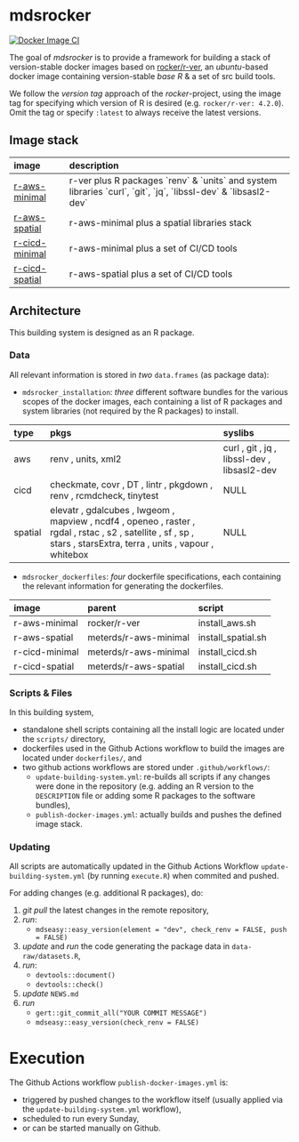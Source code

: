 
<!-- README.md is generated from README.Rmd. Please edit that file -->

# mdsrocker

<!-- badges: start -->

[![Docker Image
CI](https://github.com/meterds/mdsrocker/actions/workflows/publish-docker-images.yml/badge.svg)](https://github.com/meterds/mdsrocker/actions/workflows/publish-docker-images.yml)
<!-- badges: end -->

The goal of *mdsrocker* is to provide a framework for building a stack
of version-stable docker images based on
[rocker/r-ver](https://hub.docker.com/r/rocker/r-ver), an *ubuntu*-based
docker image containing version-stable *base R* & a set of src build
tools.

We follow the *version tag* approach of the *rocker*-project, using the
image tag for specifying which version of R is desired
(e.g. `rocker/r-ver: 4.2.0`). Omit the tag or specify `:latest` to
always receive the latest versions.

## Image stack

<table>
<thead>
<tr>
<th style="text-align:left;">
image
</th>
<th style="text-align:left;">
description
</th>
</tr>
</thead>
<tbody>
<tr>
<td style="text-align:left;">
<a href="https://hub.docker.com/r/meterds/r-aws-minimal" style="     " >r-aws-minimal</a>
</td>
<td style="text-align:left;">
r-ver plus R packages `renv` & `units` and system libraries `curl`,
`git`, `jq`, `libssl-dev` & `libsasl2-dev`
</td>
</tr>
<tr>
<td style="text-align:left;">
<a href="https://hub.docker.com/r/meterds/r-aws-spatial" style="     " >r-aws-spatial</a>
</td>
<td style="text-align:left;">
r-aws-minimal plus a spatial libraries stack
</td>
</tr>
<tr>
<td style="text-align:left;">
<a href="https://hub.docker.com/r/meterds/r-cicd-minimal" style="     " >r-cicd-minimal</a>
</td>
<td style="text-align:left;">
r-aws-minimal plus a set of CI/CD tools
</td>
</tr>
<tr>
<td style="text-align:left;">
<a href="https://hub.docker.com/r/meterds/r-cicd-spatial" style="     " >r-cicd-spatial</a>
</td>
<td style="text-align:left;">
r-aws-spatial plus a set of CI/CD tools
</td>
</tr>
</tbody>
</table>

## Architecture

This building system is designed as an R package.

### Data

All relevant information is stored in *two* `data.frames` (as package
data):

-   `mdsrocker_installation`: *three* different software bundles for the
    various scopes of the docker images, each containing a list of R
    packages and system libraries (not required by the R packages) to
    install.

<table>
<thead>
<tr>
<th style="text-align:left;">
type
</th>
<th style="text-align:left;">
pkgs
</th>
<th style="text-align:left;">
syslibs
</th>
</tr>
</thead>
<tbody>
<tr>
<td style="text-align:left;">
aws
</td>
<td style="text-align:left;">
renv , units, xml2
</td>
<td style="text-align:left;">
curl , git , jq , libssl-dev , libsasl2-dev
</td>
</tr>
<tr>
<td style="text-align:left;">
cicd
</td>
<td style="text-align:left;">
checkmate, covr , DT , lintr , pkgdown , renv , rcmdcheck, tinytest
</td>
<td style="text-align:left;">
NULL
</td>
</tr>
<tr>
<td style="text-align:left;">
spatial
</td>
<td style="text-align:left;">
elevatr , gdalcubes , lwgeom , mapview , ncdf4 , openeo , raster , rgdal
, rstac , s2 , satellite , sf , sp , stars , starsExtra, terra , units ,
vapour , whitebox
</td>
<td style="text-align:left;">
NULL
</td>
</tr>
</tbody>
</table>

-   `mdsrocker_dockerfiles`: *four* dockerfile specifications, each
    containing the relevant information for generating the dockerfiles.

<table>
<thead>
<tr>
<th style="text-align:left;">
image
</th>
<th style="text-align:left;">
parent
</th>
<th style="text-align:left;">
script
</th>
</tr>
</thead>
<tbody>
<tr>
<td style="text-align:left;">
r-aws-minimal
</td>
<td style="text-align:left;">
rocker/r-ver
</td>
<td style="text-align:left;">
install_aws.sh
</td>
</tr>
<tr>
<td style="text-align:left;">
r-aws-spatial
</td>
<td style="text-align:left;">
meterds/r-aws-minimal
</td>
<td style="text-align:left;">
install_spatial.sh
</td>
</tr>
<tr>
<td style="text-align:left;">
r-cicd-minimal
</td>
<td style="text-align:left;">
meterds/r-aws-minimal
</td>
<td style="text-align:left;">
install_cicd.sh
</td>
</tr>
<tr>
<td style="text-align:left;">
r-cicd-spatial
</td>
<td style="text-align:left;">
meterds/r-aws-spatial
</td>
<td style="text-align:left;">
install_cicd.sh
</td>
</tr>
</tbody>
</table>

### Scripts & Files

In this building system,

-   standalone shell scripts containing all the install logic are
    located under the `scripts/` directory,
-   dockerfiles used in the Github Actions workflow to build the images
    are located under `dockerfiles/`, and
-   two github actions workflows are stored under `.github/workflows/`:
    -   `update-building-system.yml`: re-builds all scripts if any
        changes were done in the repository (e.g. adding an R version to
        the `DESCRIPTION` file or adding some R packages to the software
        bundles),
    -   `publish-docker-images.yml`: actually builds and pushes the
        defined image stack.

### Updating

All scripts are automatically updated in the Github Actions Workflow
`update-building-system.yml` (by running `execute.R`) when commited and
pushed.

For adding changes (e.g. additional R packages), do:

1.  *git pull* the latest changes in the remote repository,
2.  *run*:
    -   `mdseasy::easy_version(element = "dev", check_renv = FALSE, push = FALSE)`
3.  *update* and *run* the code generating the package data in
    `data-raw/datasets.R`,
4.  *run*:
    -   `devtools::document()`
    -   `devtools::check()`
5.  *update* `NEWS.md`
6.  *run*
    -   `gert::git_commit_all("YOUR COMMIT MESSAGE")`
    -   `mdseasy::easy_version(check_renv = FALSE)`

# Execution

The Github Actions workflow `publish-docker-images.yml` is:

-   triggered by pushed changes to the workflow itself (usually applied
    via the `update-building-system.yml` workflow),
-   scheduled to run every Sunday,
-   or can be started manually on Github.
